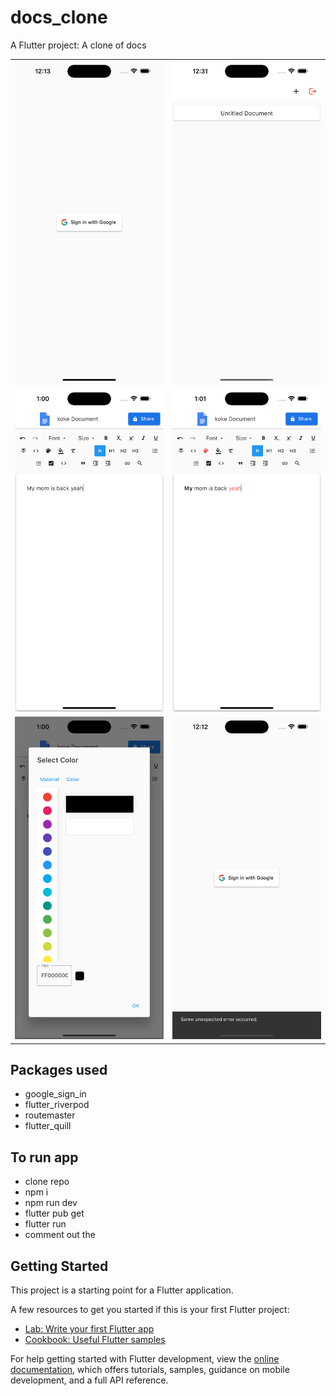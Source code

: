 # docs_clone

A Flutter project:
  A clone of docs

|                |              |
| :------------- | :----------: |
![ signup page](https://github.com/ebubechi/docs_clones/blob/main/screenshots/signup.png) | ![ home page ](https://github.com/ebubechi/docs_clones/blob/main/screenshots/home.png)
![ details page](https://github.com/ebubechi/docs_clones/blob/main/screenshots/change_title.png) | ![ create page ](https://github.com/ebubechi/docs_clones/blob/main/screenshots/create.png)
![ select color](https://github.com/ebubechi/docs_clones/blob/main/screenshots/select_color.png) | ![ settigs page ](https://github.com/ebubechi/docs_clones/blob/main/screenshots/error_signingup.png)

## Packages used

- google_sign_in
- flutter_riverpod
- routemaster
- flutter_quill

## To run app

- clone repo
- npm i
- npm run dev
- flutter pub get
- flutter run
- comment out the 

## Getting Started

This project is a starting point for a Flutter application.

A few resources to get you started if this is your first Flutter project:

- [Lab: Write your first Flutter app](https://docs.flutter.dev/get-started/codelab)
- [Cookbook: Useful Flutter samples](https://docs.flutter.dev/cookbook)

For help getting started with Flutter development, view the
[online documentation](https://docs.flutter.dev/), which offers tutorials,
samples, guidance on mobile development, and a full API reference.
